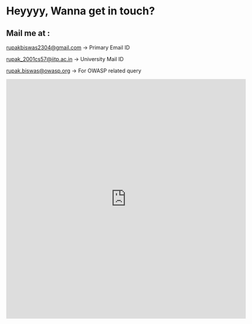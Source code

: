 # Heyyyy, Wanna get in touch?
## Mail me at :
[rupakbiswas2304@gmail.com](mailto:rupakbiswas2304@gmail.com) -> Primary Email ID

[rupak_2001cs57@iitp.ac.in](mailto:rupak_2001cs57@iitp.ac.in) -> University Mail ID

[rupak.biswas@owasp.org](mailto:rupak.biswas@owasp.org) -> For OWASP related query

<div>
    <iframe src="https://docs.google.com/forms/d/e/1FAIpQLSfX5DK9s0K-eqB2U9j-drfj3LDwTq3rQ8ZbG1Wea-MqfwlzIg/viewform?embedded=true" width="640" height="640" frameborder="0" marginheight="0" marginwidth="0">Loading…</iframe>
</div>

